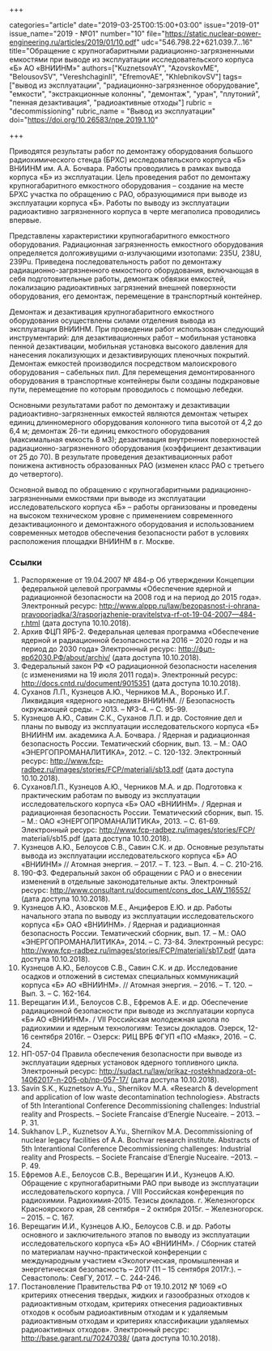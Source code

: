 +++

categories="article"
date="2019-03-25T00:15:00+03:00"
issue="2019-01"
issue_name="2019 - №01"
number="10"
file="https://static.nuclear-power-engineering.ru/articles/2019/01/10.pdf"
udc="546.798.22+621.039.7…16"
title="Обращение с крупногабаритными радиационно-загрязненными емкостями при выводе из эксплуатации исследовательского корпуса «Б» АО «ВНИИНМ»"
authors=["KuznetsovAY", "AzovskovME", "BelousovSV", "VereshchaginII", "EfremovAE", "KhlebnikovSV"]
tags=["вывод из эксплуатации", "радиационно-загрязненное оборудование", "емкости", "экстракционные колонны", "демонтаж", "уран", "плутоний", "пенная дезактивация", "радиоактивные отходы"]
rubric = "decommissioning"
rubric_name = "Вывод из эксплуатации"
doi="https://doi.org/10.26583/npe.2019.1.10"

+++

Приводятся результаты работ по демонтажу оборудования большого радиохимического стенда (БРХС) исследовательского корпуса «Б» ВНИИНМ им. А.А. Бочвара. Работы проводились в рамках вывода корпуса «Б» из эксплуатации. Цель проведения работ по демонтажу крупногабаритного емкостного оборудования – создание на месте БРХС участка по обращению с РАО, образующимися при выводе из эксплуатации корпуса «Б». Работы по выводу из эксплуатации радиоактивно загрязненного корпуса в черте мегаполиса проводились впервые.

Представлены характеристики крупногабаритного емкостного оборудования. Радиационная загрязненность емкостного оборудования определяется долгоживущими α-излучающими изотопами: 235U, 238U, 239Pu. Приведена последовательность работ по демонтажу радиационно-загрязненного емкостного оборудования, включающая в себя подготовительные работы, демонтаж обвязки емкостей, локализацию радиоактивных загрязнений внешней поверхности оборудования, его демонтаж, перемещение в транспортный контейнер.

Демонтаж и дезактивация крупногабаритного емкостного оборудования осуществлены силами отделения вывода из эксплуатации ВНИИНМ. При проведении работ использован следующий инструментарий: для дезактивационных работ – мобильная установка пенной дезактивации, мобильная установка высокого давления для нанесения локализующих и дезактивирующих пленочных покрытий. Демонтаж емкостей производился посредством малоискрового оборудования – сабельных пил. Для перемещения демонтированного оборудования в транспортные контейнеры были созданы подкрановые пути, перемещение по которым проводилось с помощью лебедки.

Основными результатами работ по демонтажу и дезактивации радиоактивно-загрязненных емкостей являются демонтаж четырех единиц длинномерного оборудования колонного типа высотой от 4,2 до 6,4 м; демонтаж 26-ти единиц емкостного оборудования (максимальная емкость 8 м3); дезактивация внутренних поверхностей радиационно-загрязненного оборудования (коэффициент дезактивации от 25 до 70). В результате проведения дезактивационных работ понижена активность образованных РАО (изменен класс РАО с третьего до четвертого).

Основной вывод по обращению с крупногабаритными радиационно-загрязненными емкостями при выводе из эксплуатации исследовательского корпуса «Б» – работы организованы и проведены на высоком техническом
уровне с применением современного дезактивационного и демонтажного оборудования и использованием современных методов обеспечения безопасности работ в условиях расположения площадки ВНИИНМ в г. Москве.

### Ссылки

1. Распоряжение от 19.04.2007 № 484-р Об утверждении Концепции федеральной целевой программы «Обеспечение ядерной и радиационной безопасности на 2008 год и на период до 2015 года». Электронный ресурс: http://www.alppp.ru/law/bezopasnost-i-ohrana-pravoporjadka/3/rasporjazhenie-pravitelstva-rf-ot-19-04-2007—484-r.html (дата доступа 10.10.2018).
2. Архив ФЦП ЯРБ-2. Федеральная целевая программа «Обеспечение ядерной и радиационной безопасности на 2016 – 2020 годы и на период до 2030 года» Электронный ресурс: http://фцп-ярб2030.РФ/about/archiv/ (дата доступа 10.10.2018).
3. Федеральный закон РФ «О радиационной безопасности населения (с изменениями на 19 июля 2011 года)». Электронный ресурс: http://docs.cntd.ru/document/9015351 (дата доступа 10.10.2018).
4. Суханов Л.П., Кузнецов А.Ю., Черников М.А., Воронько И.Г. Ликвидация «ядерного наследия» ВНИИНМ. // Безопасность окружающей среды. – 2013. – №3-4. – С. 95-99.
5. Кузнецов А.Ю., Савин С.К., Суханов Л.П. и др. Состояние дел и планы по выводу из эксплуатации исследовательского корпуса «Б» ВНИИНМ им. академика А.А. Бочвара. / Ядерная и радиационная безопасность России. Тематический сборник, вып. 13. – М.: ОАО «ЭНЕРГОПРОМАНАЛИТИКА», 2012. – С. 120-132. Электронный ресурс: http://www.fcp-radbez.ru/images/stories/FCP/materiali/sb13.pdf (дата доступа 10.10.2018).
6. СухановЛ.П., Кузнецов А.Ю., Черников М.А. и др. Подготовка к практическим работам по выводу из эксплуатации исследовательского корпуса «Б» ОАО «ВНИИНМ». / Ядерная и радиационная безопасность России. Тематический сборник, вып. 15. – М.: ОАО «ЭНЕРГОПРОМАНАЛИТИКА», 2013. – С. 61-69. Электронный ресурс: http://www.fcp-radbez.ru/images/stories/FCP/ materiali/sb15.pdf (дата доступа 10.10.2018).
7. Кузнецов А.Ю., Белоусов С.В., Савин С.К. и др. Основные результаты вывода из эксплуатации исследовательского корпуса «Б» АО «ВНИИНМ» // Атомная энергия. – 2017. – Т. 123. – Вып. 4. – С. 210-216.
8. 190-ФЗ. Федеральный закон об обращении с РАО и о внесении изменений в отдельные законодательные акты. Электронный ресурс: http://www.consultant.ru/document/cons_doc_LAW_116552/ (дата доступа 10.10.2018).
9. Кузнецов А.Ю., Азовсков М.Е., Анциферов Е.Ю. и др. Работы начального этапа по выводу из эксплуатации исследовательского корпуса «Б» ОАО «ВНИИНМ». / Ядерная и радиационная безопасность России. Тематический сборник, вып. 17. – М.: ОАО «ЭНЕРГОПРОМАНАЛИТИКА», 2014. – С. 73-84. Электронный ресурс: http://www.fcp-radbez.ru/images/stories/FCP/materiali/sb17.pdf (дата доступа 10.10.2018).
10. Кузнецов А.Ю., Белоусов С.В., Савин С.К. и др. Исследование осадков и отложений в системах специальных коммуникаций корпуса «Б» АО «ВНИИНМ». // Атомная энергия. – 2016. – Т. 120. – Вып. 3. – C. 162-164.
11. Верещагин И.И., Белоусов С.В., Ефремов А.Е. и др. Обеспечение радиационной безопасности при выводе из эксплуатации корпуса «Б» АО «ВНИИНМ». / VII Российская молодежная школа по радиохимии и ядерным технологиям: Тезисы докладов. Озерск, 12-16 сентября 2016г. – Озерск: РИЦ ВРБ ФГУП «ПО «Маяк», 2016. – С. 24.
12. НП-057-04 Правила обеспечения безопасности при выводе из эксплуатации ядерных установок ядерного топливного цикла. Электронный ресурс: http://sudact.ru/law/prikaz-rostekhnadzora-ot-14062017-n-205-ob/np-057-17/ (дата доступа 10.10.2018).
13. Savin S.K., Kuznetsov А.Yu., Shernikov M.A. «Research & development and application of low waste decontamination technologies». Abstracts of 5th Interantional Conference Decommissioning challenges: Industrial reality and Prospects. – Societe Francaise d‘Energie Nuceaire. – 2013. – Р. 31.
14. Sukhanov L.P., Kuznetsov А.Yu., Shernikov M.A. Decommissioning of nuclear legacy facilities of A.A. Bochvar research institute. Abstracts of 5th Interantional Conference Decommissioning challenges: Industrial reality and Prospects. – Societe Francaise d‘Energie Nuceaire. –2013. – Р. 49.
15. Ефремов А.Е., Белоусов С.В., Верещагин И.И., Кузнецов А.Ю. Обращение с крупногабаритными РАО при выводе из эксплуатации исследовательского корпуса. / VIII Российская конференция по радиохимии. Радиохимия-2015. Тезисы докладов. г. Железногорск Красноярского края, 28 сентября – 2 октября 2015г. – Железногорск. – 2015. – С. 167.
16. Верещагин И.И., Кузнецов А.Ю., Белоусов С.В. и др. Работы основного и заключительного этапов по выводу из эксплуатации исследовательского корпуса «Б» АО «ВНИИНМ». / Сборник статей по материалам научно-практической конференции с международным участием «Экологическая, промышленная и энергетическая безопасность – 2017 (11 – 15 сентября 2017г.). – Севастополь: СевГУ, 2017. – С. 244-246.
17. Постановление Правительства РФ от 19.10.2012 № 1069 «О критериях отнесения твердых, жидких и газообразных отходов к радиоактивным отходам, критериях отнесения радиоактивных отходов к особым радиоактивным отходам и к удаляемым радиоактивным отходам и критериях классификации удаляемых радиоактивных отходов». Электронный ресурс: http://base.garant.ru/70247038/ (дата доступа 10.10.2018).